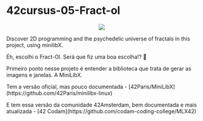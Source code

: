# 42cursus-05-Fract-ol
<p align="center">
	<a href="#"><img src="https://game.42sp.org.br/static/assets/achievements/fract-olm.png"/></a>
</p>

Discover 2D programming and the psychedelic universe of fractals in this project, using minilibX.

Éh, escolhi o Fract-Ol. Será que fiz uma boa escolha!? 🧐

Primeiro ponto nesse projeto é entender a biblioteca que trata de gerar as imagens e janelas. A MiniLibX.

<p>
	Tem a versão oficial, mas pouco documentada - [42Paris/MiniLibX](https://github.com/42Paris/minilibx-linux)
</p>
<p>
	E tem essa versão da comunidade 42Amsterdam, bem documentada e mais atualizada - [42 Codam](https://github.com/codam-coding-college/MLX42)
</p>